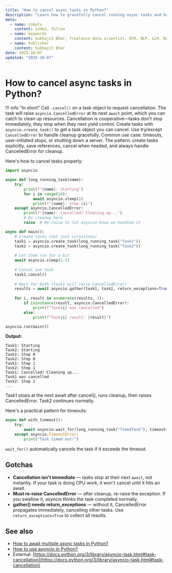 ```yaml
---
title: "How to cancel async tasks in Python?"
description: "Learn how to gracefully cancel running async tasks and handle cancellation in asyncio programs."
meta:
  - name: robots
    content: index, follow
  - name: keywords
    content: Subhajit Bhar, freelance data scientist, OCR, NLP, LLM, RAG, knowledge base, python, async, task cancellation, asyncio
  - name: Publisher
    content: Subhajit Bhar
date: 2025-10-07
updated: "2025-10-07"
---
```


# How to cancel async tasks in Python?

<!-- more -->

!!! info "In short"
    Call `.cancel()` on a task object to request cancellation. The task will raise `asyncio.CancelledError` at its next `await` point, which you can catch to clean up resources. Cancellation is cooperative—tasks don't stop immediately, they stop when they next yield control. Create tasks with `asyncio.create_task()` to get a task object you can cancel. Use try/except `CancelledError` to handle cleanup gracefully. Common use case: timeouts, user-initiated stops, or shutting down a server. The pattern: create tasks explicitly, save references, cancel when needed, and always handle CancelledError for cleanup.

Here's how to cancel tasks properly:

```python
import asyncio

async def long_running_task(name):
    try:
        print(f"{name}: Starting")
        for i in range(10):
            await asyncio.sleep(1)
            print(f"{name}: Step {i}")
    except asyncio.CancelledError:
        print(f"{name}: Cancelled! Cleaning up...")
        # Do cleanup here
        raise  # Re-raise to let asyncio know we handled it

async def main():
    # Create tasks (not just coroutines)
    task1 = asyncio.create_task(long_running_task("Task1"))
    task2 = asyncio.create_task(long_running_task("Task2"))
    
    # Let them run for a bit
    await asyncio.sleep(2.5)
    
    # Cancel one task
    task1.cancel()
    
    # Wait for both (task1 will raise CancelledError)
    results = await asyncio.gather(task1, task2, return_exceptions=True)
    
    for i, result in enumerate(results, 1):
        if isinstance(result, asyncio.CancelledError):
            print(f"Task{i} was cancelled")
        else:
            print(f"Task{i} result: {result}")

asyncio.run(main())
```

**Output:**
```
Task1: Starting
Task2: Starting
Task1: Step 0
Task2: Step 0
Task1: Step 1
Task2: Step 1
Task1: Cancelled! Cleaning up...
Task1 was cancelled
Task2: Step 2
...
```

Task1 stops at the next await after cancel(), runs cleanup, then raises CancelledError. Task2 continues normally.

Here's a practical pattern for timeouts:

```python
async def with_timeout():
    try:
        await asyncio.wait_for(long_running_task("TimedTask"), timeout=3)
    except asyncio.TimeoutError:
        print("Task timed out!")
```

`wait_for()` automatically cancels the task if it exceeds the timeout.

## Gotchas

* **Cancellation isn't immediate** — tasks stop at their next `await`, not instantly. If your task is doing CPU work, it won't cancel until it hits an await.
* **Must re-raise CancelledError** — after cleanup, re-raise the exception. If you swallow it, asyncio thinks the task completed normally.
* **gather() needs return_exceptions** — without it, CancelledError propagates immediately, cancelling other tasks. Use `return_exceptions=True` to collect all results.

## See also

* [How to await multiple async tasks in Python?](how-to-await-multiple-async-tasks-in-python.md)
* [How to use asyncio in Python?](how-to-use-asyncio-in-python.md)
* External: [https://docs.python.org/3/library/asyncio-task.html#task-cancellation](https://docs.python.org/3/library/asyncio-task.html#task-cancellation)

<script type="application/ld+json">
{
  "@context": "https://schema.org",
  "@type": "FAQPage",
  "mainEntity": [{
    "@type": "Question",
    "name": "How to cancel async tasks in Python?",
    "acceptedAnswer": {
      "@type": "Answer",
      "text": "Call .cancel() on a task object created with asyncio.create_task(). The task raises asyncio.CancelledError at its next await point. Catch CancelledError to clean up resources, then re-raise it. Cancellation is cooperative—tasks stop when they yield control."
    }
  }]
}
</script>

